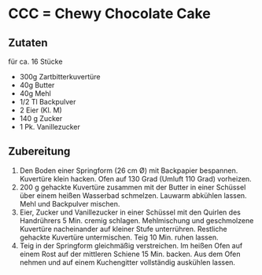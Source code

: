 # CCC = Chewy Chocolate Cake

## Zutaten

für ca. 16 Stücke

- 300g Zartbitterkuvertüre
- 40g Butter
- 40g Mehl
- 1/2 Tl Backpulver
- 2 Eier (Kl. M)
- 140 g Zucker
- 1 Pk. Vanillezucker

## Zubereitung

1. Den Boden einer Springform (26 cm Ø) mit Backpapier bespannen. Kuvertüre klein hacken. Ofen auf 130 Grad (Umluft 110 Grad) vorheizen.
1. 200 g gehackte Kuvertüre zusammen mit der Butter in einer Schüssel über einem heißen Wasserbad schmelzen. Lauwarm abkühlen lassen. Mehl und Backpulver mischen.
1. Eier, Zucker und Vanillezucker in einer Schüssel mit den Quirlen des Handrührers 5 Min. cremig schlagen. Mehlmischung und geschmolzene Kuvertüre nacheinander auf kleiner Stufe unterrühren. Restliche gehackte Kuvertüre untermischen. Teig 10 Min. ruhen lassen.
1. Teig in der Springform gleichmäßig verstreichen. Im heißen Ofen auf einem Rost auf der mittleren Schiene 15 Min. backen. Aus dem Ofen nehmen und auf einem Kuchengitter vollständig auskühlen lassen.

